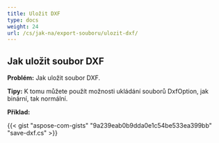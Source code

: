 ```yaml
---
title: Uložit DXF
type: docs
weight: 24
url: /cs/jak-na/export-souboru/ulozit-dxf/
---
```


## **Jak uložit soubor DXF**

**Problém:** Jak uložit soubor DXF.

**Tipy:** K tomu můžete použít možnosti ukládání souborů DxfOption, jak binární, tak normální.

**Příklad:**

{{< gist "aspose-com-gists" "9a239eab0b9dda0e1c54be533ea399bb" "save-dxf.cs" >}}
